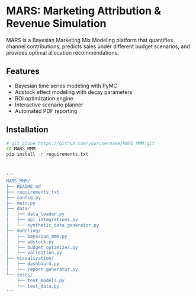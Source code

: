 # MARS: Marketing Attribution & Revenue Simulation

MARS is a Bayesian Marketing Mix Modeling platform that quantifies channel contributions, predicts sales under different budget scenarios, and provides optimal allocation recommendations.

## Features
- Bayesian time series modeling with PyMC
- Adstock effect modeling with decay parameters
- ROI optimization engine
- Interactive scenario planner
- Automated PDF reporting


## Installation
```bash
# git clone https://github.com/yourusername/MARS_MMM.git
cd MARS_MMM
pip install -r requirements.txt



'''
MARS_MMM/
├── README.md
├── requirements.txt
├── config.py
├── main.py
├── data/
│   ├── data_loader.py
│   ├── api_integrations.py
│   └── synthetic_data_generator.py
├── modeling/
│   ├── bayesian_mmm.py
│   ├── adstock.py
│   ├── budget_optimizer.py
│   └── validation.py
├── visualization/
│   ├── dashboard.py
│   └── report_generator.py
└── tests/
    ├── test_models.py
    └── test_data.py
'''